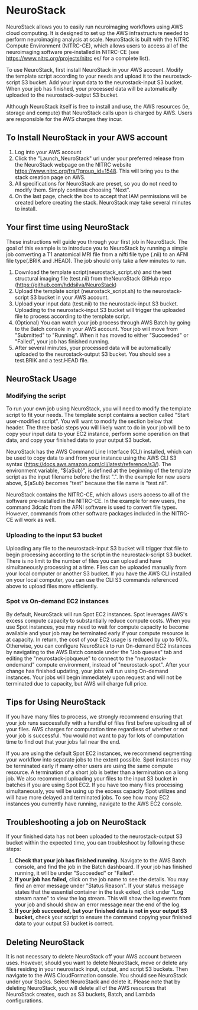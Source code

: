 # NeuroStack

NeuroStack allows you to easily run neuroimaging workflows using AWS cloud computing. It is designed to set up the AWS infrastructure needed to perform neuroimaging analysis at scale. NeuroStack is built with the NITRC Compute Environment (NITRC-CE), which allows users to access all of the neuroimaging software pre-installed in NITRC-CE (see https://www.nitrc.org/projects/nitrc es/ for a complete list).

To use NeuroStack, first install NeuroStack in your AWS account. Modify the template script according to your needs and upload it to the neurostack-script S3 bucket. Add your input data to the neurostack-input S3 bucket. When your job has finished, your processed data will be automatically uploaded to the neurostack-output S3 bucket.

Although NeuroStack itself is free to install and use, the AWS resources (ie, storage and compute) that NeuroStack calls upon is charged by AWS. Users are responsible for the AWS charges they incur.

## To Install NeuroStack in your AWS account

1. Log into your AWS account
2. Click the "Launch_NeuroStack" url under your preferred release from the NeuroStack webpage on the NITRC website https://www.nitrc.org/frs/?group_id=1548. This will bring you to the stack creation page on AWS.
3. All specifications for NeuroStack are preset, so you do not need to modify them. Simply continue choosing "Next".
4. On the last page, check the box to accept that IAM permissions will be created before creating the stack. NeuroStack may take several minutes to install.

## Your first time using NeuroStack

These instructions will guide you through your first job in NeuroStack. The goal of this example is to introduce you to NeuroStack by running a simple job converting a T1 anatomical MRI file from a nifti file type (.nii) to an AFNI file type(.BRIK and .HEAD). The job should only take a few minutes to run.

1. Download the template script(neurostack_script.sh) and the test structural imaging file (test.nii) from theNeuroStack GitHub repo (https://github.com/hddsilva/NeuroStack)
2. Upload the template script (neurostack_script.sh) to the neurostack-script S3 bucket in your AWS account.
3. Upload your input data (test.nii) to the neurostack-input S3 bucket. Uploading to the neurostack-input S3 bucket will trigger the uploaded file to process according to the template script.
4. (Optional) You can watch your job process through AWS Batch by going to the Batch console in your AWS account. Your job will move from "Submitted" to "Running". When it has moved to either "Succeeded" or "Failed", your job has finished running.
5. After several minutes, your processed data will be automatically uploaded to the neurostack-output S3 bucket. You should see a test.BRIK and a test.HEAD file.

## NeuroStack Usage

### Modifying the script

To run your own job using NeuroStack, you will need to modify the template script to fit your needs. The template script contains a section called "Start user-modified script". You will want to modify the section below that header. The three basic steps you will likely want to do in your job will be to copy your input data to your EC2 instance, perform some operation on that data, and copy your finished data to your output S3 bucket.

NeuroStack has the AWS Command Line Interface (CLI) installed, which can be used to copy data to and from your instance using the AWS CLI S3 syntax (https://docs.aws.amazon.com/cli/latest/reference/s3/). The environment variable, "${aSub}", is defined at the beginning of the template script as the input filename before the first ".". In the example for new users above, ${aSub} becomes "test" because the file name is "test.nii".

NeuroStack contains the NITRC-CE, which allows users access to all of the software pre-installed in the NITRC-CE. In the example for new users, the command 3dcalc from the AFNI software is used to convert file types. However, commands from other software packages included in the NITRC-CE will work as well.

### Uploading to the input S3 bucket

Uploading any file to the neurostack-input S3 bucket will trigger that file to begin processing according to the script in the neurostack-script S3 bucket. There is no limit to the number of files you can upload and have simultaneously processing at a time. Files can be uploaded manually from your local computer or another S3 bucket. If you have the AWS CLI installed on your local computer, you can use the CLI S3 commands referenced above to upload files more efficiently.

### Spot vs On-demand EC2 instances

By default, NeuroStack will run Spot EC2 instances. Spot leverages AWS's excess compute capacity to substantially reduce compute costs. When you use Spot instances, you may need to wait for compute capacity to become available and your job may be terminated early if your compute resource is at capacity. In return, the cost of your EC2 usage is reduced by up to 90%. Otherwise, you can configure NeuroStack to run On-demand EC2 instances by navigating to the AWS Batch console under the "Job queues" tab and editing the "neurostack-jobqueue" to connect to the "neurostack-ondemand" compute environment, instead of "neurostack-spot". After your change has finished updating, your jobs will run using On-demand instances. Your jobs will begin immediately upon request and will not be terminated due to capacity, but AWS will charge full price.

## Tips for Using NeuroStack

If you have many files to process, we strongly recommend ensuring that your job runs successfully with a handful of files first before uploading all of your files. AWS charges for computation time regardless of whether or not your job is successful. You would not want to pay for lots of computation time to find out that your jobs fail near the end.

If you are using the default Spot EC2 instances, we recommend segmenting your workflow into separate jobs to the extent possible. Spot instances may be terminated early if many other users are using the same compute resource. A termination of a short job is better than a termination on a long job. We also recommend uploading your files to the input S3 bucket in batches if you are using Spot EC2. If you have too many files processing simultaneously, you will be using up the excess capacity Spot utilizes and will have more delayed and terminated jobs. To see how many EC2 instances you currently have running, navigate to the AWS EC2 console.

## Troubleshooting a job on NeuroStack

If your finished data has not been uploaded to the neurostack-output S3 bucket within the expected time, you can troubleshoot by following these steps:

1. **Check that your job has finished running.** Navigate to the AWS Batch console, and find the job in the Batch dashboard. If your job has finished running, it will be under "Succeeded" or "Failed".
2. **If your job has failed,** click on the job name to see the details. You may find an error message under "Status Reason". If your status message states that the essential container in the task exited, click under "Log stream name" to view the log stream. This will show the log events from your job and should show an error message near the end of the log.
3. **If your job succeeded, but your finished data is not in your output S3 bucket,** check your script to ensure the command copying your finished data to your output S3 bucket is correct.

## Deleting NeuroStack

It is not necessary to delete NeuroStack off your AWS account between uses. However, should you want to delete NeuroStack, move or delete any files residing in your neurostack input, output, and script S3 buckets. Then navigate to the AWS CloudFormation console. You should see NeuroStack under your Stacks. Select NeuroStack and delete it. Please note that by deleting NeuroStack, you will delete all of the AWS resources that NeuroStack creates, such as S3 buckets, Batch, and Lambda configurations.


